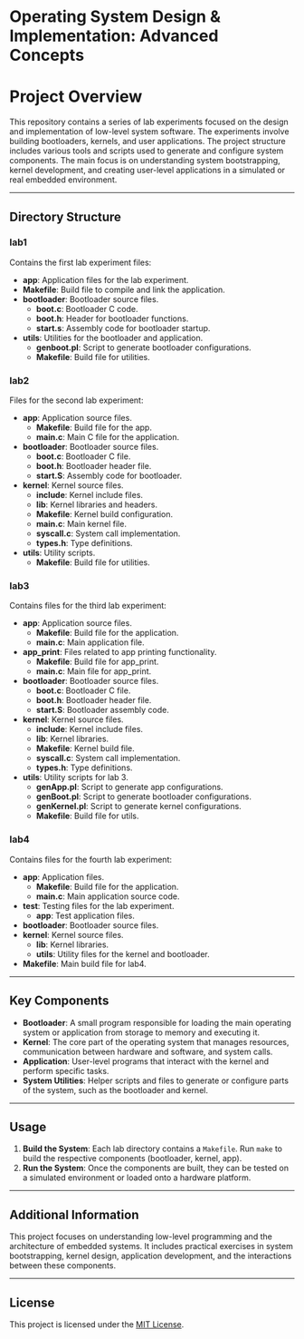 # Operating System Design & Implementation: Advanced Concepts

# Project Overview

This repository contains a series of lab experiments focused on the design and implementation of low-level system software. The experiments involve building bootloaders, kernels, and user applications. The project structure includes various tools and scripts used to generate and configure system components. The main focus is on understanding system bootstrapping, kernel development, and creating user-level applications in a simulated or real embedded environment.

---

## Directory Structure

### **lab1**
Contains the first lab experiment files:

- **app**: Application files for the lab experiment.
- **Makefile**: Build file to compile and link the application.
- **bootloader**: Bootloader source files.
  - **boot.c**: Bootloader C code.
  - **boot.h**: Header for bootloader functions.
  - **start.s**: Assembly code for bootloader startup.
- **utils**: Utilities for the bootloader and application.
  - **genboot.pl**: Script to generate bootloader configurations.
  - **Makefile**: Build file for utilities.

### **lab2**
Files for the second lab experiment:

- **app**: Application source files.
  - **Makefile**: Build file for the app.
  - **main.c**: Main C file for the application.
- **bootloader**: Bootloader source files.
  - **boot.c**: Bootloader C file.
  - **boot.h**: Bootloader header file.
  - **start.S**: Assembly code for bootloader.
- **kernel**: Kernel source files.
  - **include**: Kernel include files.
  - **lib**: Kernel libraries and headers.
  - **Makefile**: Kernel build configuration.
  - **main.c**: Main kernel file.
  - **syscall.c**: System call implementation.
  - **types.h**: Type definitions.
- **utils**: Utility scripts.
  - **Makefile**: Build file for utilities.

### **lab3**
Contains files for the third lab experiment:

- **app**: Application source files.
  - **Makefile**: Build file for the application.
  - **main.c**: Main application file.
- **app_print**: Files related to app printing functionality.
  - **Makefile**: Build file for app_print.
  - **main.c**: Main file for app_print.
- **bootloader**: Bootloader source files.
  - **boot.c**: Bootloader C file.
  - **boot.h**: Bootloader header file.
  - **start.S**: Bootloader assembly code.
- **kernel**: Kernel source files.
  - **include**: Kernel include files.
  - **lib**: Kernel libraries.
  - **Makefile**: Kernel build file.
  - **syscall.c**: System call implementation.
  - **types.h**: Type definitions.
- **utils**: Utility scripts for lab 3.
  - **genApp.pl**: Script to generate app configurations.
  - **genBoot.pl**: Script to generate bootloader configurations.
  - **genKernel.pl**: Script to generate kernel configurations.
  - **Makefile**: Build file for utils.

### **lab4**
Contains files for the fourth lab experiment:

- **app**: Application files.
  - **Makefile**: Build file for the application.
  - **main.c**: Main application source code.
- **test**: Testing files for the lab experiment.
  - **app**: Test application files.
- **bootloader**: Bootloader source files.
- **kernel**: Kernel source files.
  - **lib**: Kernel libraries.
  - **utils**: Utility files for the kernel and bootloader.
- **Makefile**: Main build file for lab4.

---

## Key Components

- **Bootloader**: A small program responsible for loading the main operating system or application from storage to memory and executing it.
- **Kernel**: The core part of the operating system that manages resources, communication between hardware and software, and system calls.
- **Application**: User-level programs that interact with the kernel and perform specific tasks.
- **System Utilities**: Helper scripts and files to generate or configure parts of the system, such as the bootloader and kernel.

---

## Usage

1. **Build the System**: Each lab directory contains a `Makefile`. Run `make` to build the respective components (bootloader, kernel, app).
2. **Run the System**: Once the components are built, they can be tested on a simulated environment or loaded onto a hardware platform.

---

## Additional Information

This project focuses on understanding low-level programming and the architecture of embedded systems. It includes practical exercises in system bootstrapping, kernel design, application development, and the interactions between these components.

---

## License

This project is licensed under the [MIT License](LICENSE).
